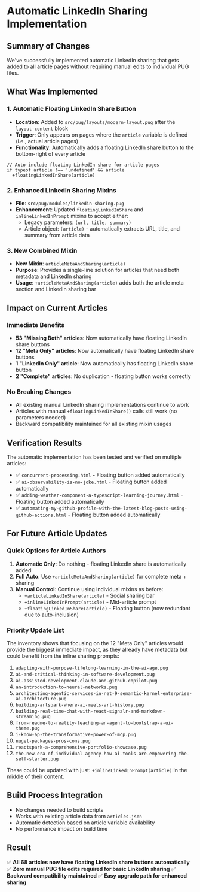 # Automatic LinkedIn Sharing Implementation

## Summary of Changes

We've successfully implemented automatic LinkedIn sharing that gets added to all article pages without requiring manual edits to individual PUG files.

## What Was Implemented

### 1. Automatic Floating LinkedIn Share Button

- **Location**: Added to `src/pug/layouts/modern-layout.pug` after the `layout-content` block
- **Trigger**: Only appears on pages where the `article` variable is defined (i.e., actual article pages)
- **Functionality**: Automatically adds a floating LinkedIn share button to the bottom-right of every article

```pug
// Auto-include floating LinkedIn share for article pages
if typeof article !== 'undefined' && article
  +floatingLinkedInShare(article)
```

### 2. Enhanced LinkedIn Sharing Mixins

- **File**: `src/pug/modules/linkedin-sharing.pug`
- **Enhancement**: Updated `floatingLinkedInShare` and `inlineLinkedInPrompt` mixins to accept either:
  - Legacy parameters: `(url, title, summary)`
  - Article object: `(article)` - automatically extracts URL, title, and summary from article data

### 3. New Combined Mixin

- **New Mixin**: `articleMetaAndSharing(article)`
- **Purpose**: Provides a single-line solution for articles that need both metadata and LinkedIn sharing
- **Usage**: `+articleMetaAndSharing(article)` adds both the article meta section and LinkedIn sharing bar

## Impact on Current Articles

### Immediate Benefits

- **53 "Missing Both" articles**: Now automatically have floating LinkedIn share buttons
- **12 "Meta Only" articles**: Now automatically have floating LinkedIn share buttons  
- **1 "LinkedIn Only" article**: Now automatically has floating LinkedIn share button
- **2 "Complete" articles**: No duplication - floating button works correctly

### No Breaking Changes

- All existing manual LinkedIn sharing implementations continue to work
- Articles with manual `+floatingLinkedInShare()` calls still work (no parameters needed)
- Backward compatibility maintained for all existing mixin usages

## Verification Results

The automatic implementation has been tested and verified on multiple articles:

- ✅ `concurrent-processing.html` - Floating button added automatically
- ✅ `ai-observability-is-no-joke.html` - Floating button added automatically  
- ✅ `adding-weather-component-a-typescript-learning-journey.html` - Floating button added automatically
- ✅ `automating-my-github-profile-with-the-latest-blog-posts-using-github-actions.html` - Floating button added automatically

## For Future Article Updates

### Quick Options for Article Authors

1. **Automatic Only**: Do nothing - floating LinkedIn share is automatically added
2. **Full Auto**: Use `+articleMetaAndSharing(article)` for complete meta + sharing
3. **Manual Control**: Continue using individual mixins as before:
   - `+articleLinkedInShare(article)` - Social sharing bar
   - `+inlineLinkedInPrompt(article)` - Mid-article prompt  
   - `+floatingLinkedInShare(article)` - Floating button (now redundant due to auto-inclusion)

### Priority Update List

The inventory shows that focusing on the 12 "Meta Only" articles would provide the biggest immediate impact, as they already have metadata but could benefit from the inline sharing prompts:

1. `adapting-with-purpose-lifelong-learning-in-the-ai-age.pug`
2. `ai-and-critical-thinking-in-software-development.pug`
3. `ai-assisted-development-claude-and-github-copilot.pug`
4. `an-introduction-to-neural-networks.pug`
5. `architecting-agentic-services-in-net-9-semantic-kernel-enterprise-ai-architecture.pug`
6. `building-artspark-where-ai-meets-art-history.pug`
7. `building-real-time-chat-with-react-signalr-and-markdown-streaming.pug`
8. `from-readme-to-reality-teaching-an-agent-to-bootstrap-a-ui-theme.pug`
9. `i-know-ap-the-transformative-power-of-mcp.pug`
10. `nuget-packages-pros-cons.pug`
11. `reactspark-a-comprehensive-portfolio-showcase.pug`
12. `the-new-era-of-individual-agency-how-ai-tools-are-empowering-the-self-starter.pug`

These could be updated with just: `+inlineLinkedInPrompt(article)` in the middle of their content.

## Build Process Integration

- No changes needed to build scripts
- Works with existing article data from `articles.json`
- Automatic detection based on article variable availability
- No performance impact on build time

## Result

✅ **All 68 articles now have floating LinkedIn share buttons automatically**
✅ **Zero manual PUG file edits required for basic LinkedIn sharing**
✅ **Backward compatibility maintained**
✅ **Easy upgrade path for enhanced sharing**
